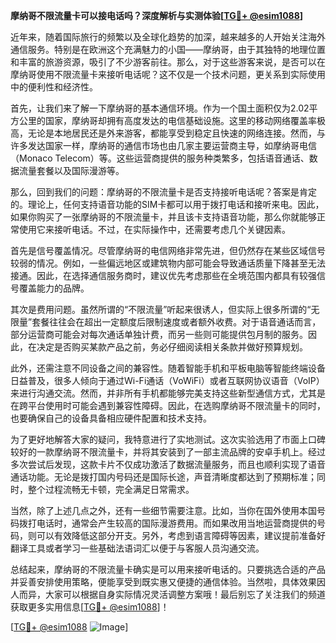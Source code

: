 **摩纳哥不限流量卡可以接电话吗？深度解析与实测体验[[TG💪+ @esim1088](https://t.me/s/esim1088)]**

近年来，随着国际旅行的频繁以及全球化趋势的加深，越来越多的人开始关注海外通信服务。特别是在欧洲这个充满魅力的小国——摩纳哥，由于其独特的地理位置和丰富的旅游资源，吸引了不少游客前往。那么，对于这些游客来说，是否可以在摩纳哥使用不限流量卡来接听电话呢？这不仅是一个技术问题，更关系到实际使用中的便利性和经济性。

首先，让我们来了解一下摩纳哥的基本通信环境。作为一个国土面积仅为2.02平方公里的国家，摩纳哥却拥有高度发达的电信基础设施。这里的移动网络覆盖率极高，无论是本地居民还是外来游客，都能享受到稳定且快速的网络连接。然而，与许多发达国家一样，摩纳哥的通信市场也由几家主要运营商主导，如摩纳哥电信（Monaco Telecom）等。这些运营商提供的服务种类繁多，包括语音通话、数据流量套餐以及国际漫游等。

那么，回到我们的问题：摩纳哥的不限流量卡是否支持接听电话呢？答案是肯定的。理论上，任何支持语音功能的SIM卡都可以用于拨打电话和接听来电。因此，如果你购买了一张摩纳哥的不限流量卡，并且该卡支持语音功能，那么你就能够正常使用它来接听电话。不过，在实际操作中，还需要考虑几个关键因素。

首先是信号覆盖情况。尽管摩纳哥的电信网络非常先进，但仍然存在某些区域信号较弱的情况。例如，一些偏远地区或建筑物内部可能会导致通话质量下降甚至无法接通。因此，在选择通信服务商时，建议优先考虑那些在全境范围内都具有较强信号覆盖能力的品牌。

其次是费用问题。虽然所谓的“不限流量”听起来很诱人，但实际上很多所谓的“无限量”套餐往往会在超出一定额度后限制速度或者额外收费。对于语音通话而言，部分运营商可能会对每次通话单独计费，而另一些则可能提供包月制的服务。因此，在决定是否购买某款产品之前，务必仔细阅读相关条款并做好预算规划。

此外，还需注意不同设备之间的兼容性。随着智能手机和平板电脑等智能终端设备日益普及，很多人倾向于通过Wi-Fi通话（VoWiFi）或者互联网协议语音（VoIP）来进行沟通交流。然而，并非所有手机都能够完美支持这些新型通信方式，尤其是在跨平台使用时可能会遇到兼容性障碍。因此，在选购摩纳哥不限流量卡的同时，也要确保自己的设备具备相应硬件配置和技术支持。

为了更好地解答大家的疑问，我特意进行了实地测试。这次实验选用了市面上口碑较好的一款摩纳哥不限流量卡，并将其安装到了一部主流品牌的安卓手机上。经过多次尝试后发现，这款卡片不仅成功激活了数据流量服务，而且也顺利实现了语音通话功能。无论是拨打国内号码还是国际长途，声音清晰度都达到了预期标准；同时，整个过程流畅无卡顿，完全满足日常需求。

当然，除了上述几点之外，还有一些细节需要注意。比如，当你在国外使用本国号码拨打电话时，通常会产生较高的国际漫游费用。而如果改用当地运营商提供的号码，则可以有效降低这部分开支。另外，考虑到语言障碍等因素，建议提前准备好翻译工具或者学习一些基础法语词汇以便于与客服人员沟通交流。

总结起来，摩纳哥的不限流量卡确实是可以用来接听电话的。只要挑选合适的产品并妥善安排使用策略，便能享受到既实惠又便捷的通信体验。当然啦，具体效果因人而异，大家可以根据自身实际情况灵活调整方案哦！最后别忘了关注我们的频道获取更多实用信息[[TG💪+ @esim1088](https://t.me/s/esim1088)]！

[[TG💪+ @esim1088](https://t.me/s/esim1088) ![Image](https://i.postimg.cc/4NQfJmqS/Snipaste-2025-05-13-00-14-12.png)]